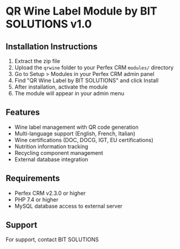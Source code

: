 # QR Wine Label Module by BIT SOLUTIONS v1.0

## Installation Instructions

1. Extract the zip file
2. Upload the `qrwine` folder to your Perfex CRM `modules/` directory
3. Go to Setup > Modules in your Perfex CRM admin panel
4. Find "QR Wine Label by BIT SOLUTIONS" and click Install
5. After installation, activate the module
6. The module will appear in your admin menu

## Features

- Wine label management with QR code generation
- Multi-language support (English, French, Italian)
- Wine certifications (DOC, DOCG, IGT, EU certifications)
- Nutrition information tracking
- Recycling component management
- External database integration

## Requirements

- Perfex CRM v2.3.0 or higher
- PHP 7.4 or higher
- MySQL database access to external server

## Support

For support, contact BIT SOLUTIONS
